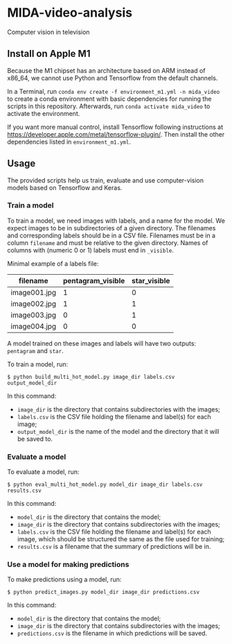 # MIDA-video-analysis
Computer vision in television

## Install on Apple M1

Because the M1 chipset has an architecture based on ARM instead of x86_64,
we cannot use Python and Tensorflow from the default channels.

In a Terminal, run `conda env create -f environment_m1.yml -n mida_video`
to create a conda environment with basic dependencies for running the scripts
in this repository.
Afterwards, run `conda activate mida_video` to activate the environment.

If you want more manual control, install Tensorflow following instructions at
<https://developer.apple.com/metal/tensorflow-plugin/>.
Then install the other dependencies listed in `environment_m1.yml`.

## Usage

The provided scripts help us train, evaluate and use computer-vision models
based on Tensorflow and Keras.

### Train a model

To train a model, we need images with labels, and a name for the model.
We expect images to be in subdirectories of a given directory.
The filenames and corresponding labels should be in a CSV file.
Filenames must be in a column `filename` and must be relative to the given
directory.
Names of columns with (numeric 0 or 1) labels must end in `_visible`.

Minimal example of a labels file:


| filename      | pentagram_visible | star_visible |
|---------------|-------------------|--------------|
| image001.jpg  | 1                 | 0            |
| image002.jpg  | 1                 | 1            |
| image003.jpg  | 0                 | 1            |
| image004.jpg  | 0                 | 0            |

A model trained on these images and labels will have two outputs: `pentagram`
and `star`.

To train a model, run:

```console
$ python build_multi_hot_model.py image_dir labels.csv output_model_dir
```

In this command:

- `image_dir` is the directory that contains subdirectories with the images;
- `labels.csv` is the CSV file holding the filename and label(s) for each image;
- `output_model_dir` is the name of the model and the directory that it will
  be saved to.

### Evaluate a model

To evaluate a model, run:

```console
$ python eval_multi_hot_model.py model_dir image_dir labels.csv results.csv
```

In this command:

- `model_dir` is the directory that contains the model;
- `image_dir` is the directory that contains subdirectories with the images;
- `labels.csv` is the CSV file holding the filename and label(s) for each
  image, which should be structured the same as the file used for training;
- `results.csv` is a filename that the summary of predictions will be in.

### Use a model for making predictions

To make predictions using a model, run:

```console
$ python predict_images.py model_dir image_dir predictions.csv
```

In this command:

- `model_dir` is the directory that contains the model;
- `image_dir` is the directory that contains subdirectories with the images;
- `predictions.csv` is the filename in which predictions will be saved.
